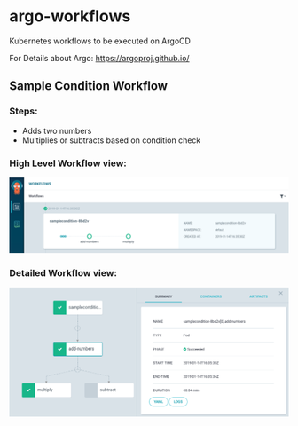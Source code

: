 # argo-workflows
Kubernetes workflows to be executed on ArgoCD

For Details about Argo: https://argoproj.github.io/

## Sample Condition Workflow

### Steps:
* Adds two numbers
* Multiplies or subtracts based on condition check

### High Level Workflow view:
![HighLevel](./high-level-workflow.png)

### Detailed Workflow view:
![Detailed](./workflow-details.png)
